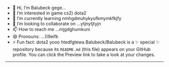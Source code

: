 - 👋 Hi, I’m Balubeck gege...
- 👀 I’m interested in game cs2) dota2
- 🌱 I’m currently learning nmhgdmuhykyufkmymkfkjfy
- 💞️ I’m looking to collaborate on ...ytjnytjtyjn
- 📫 How to reach me ...mjgdghumkum
- 😄 Pronouns: ...))9eifk
- ⚡ Fun fact: dota2 yooo
htedfgtewa
Balubeck/Balubeck is a ✨ special ✨ repository because its `README.md` (this file) appears on your GitHub profile.
You can click the Preview link to take a look at your changes.
---
